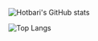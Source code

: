 ![Hotbari's GitHub stats](https://github-readme-stats.vercel.app/api?username=hotbari&show_icons=true&theme=transparent)

![Top Langs](https://github-readme-stats.vercel.app/api/top-langs/?username=anuraghazra&layout=compact)
